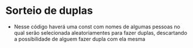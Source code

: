 # Sorteio de duplas
  - Nesse código haverá uma const com nomes de algumas pessoas no qual serão selecionada aleatoriamentes para fazer duplas, descartando a possibilidade de alguem fazer dupla com ela mesma
